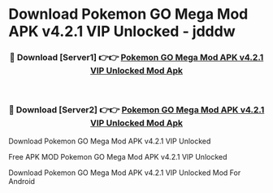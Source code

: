 # Download Pokemon GO Mega Mod APK v4.2.1 VIP Unlocked - jdddw



<div align="center">
<h3>🔴 Download [Server1] 👉👉 <a href="https://momento.my/?title=Pokemon_GO_Mega_Mod_APK_v4.2.1_VIP_Unlocked">Pokemon GO Mega Mod APK v4.2.1 VIP Unlocked Mod Apk</a></h3><br>

<h3>🔴 Download [Server2] 👉👉 <a href="https://momento.my/?title=Pokemon_GO_Mega_Mod_APK_v4.2.1_VIP_Unlocked">Pokemon GO Mega Mod APK v4.2.1 VIP Unlocked Mod Apk</a></h3>
</div>



Download Pokemon GO Mega Mod APK v4.2.1 VIP Unlocked 

Free APK MOD Pokemon GO Mega Mod APK v4.2.1 VIP Unlocked 

Download Pokemon GO Mega Mod APK v4.2.1 VIP Unlocked Mod For Android
